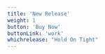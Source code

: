 ```yaml
---
title: 'New Release'
weight: 1
button: 'Buy Now'
buttonLink: 'work'
whichrelease: "Hold On Tight"
---
```


